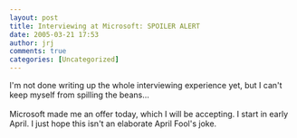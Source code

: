 ```yaml
---
layout: post
title: Interviewing at Microsoft: SPOILER ALERT
date: 2005-03-21 17:53
author: jrj
comments: true
categories: [Uncategorized]
---
```

I'm not done writing up the whole interviewing experience yet, but I can't keep myself from spilling the beans...<br /><br />Microsoft made me an offer today, which I will be accepting. I start in early April. I just hope this isn't an elaborate April Fool's joke.
